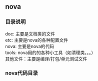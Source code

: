 nova
----
### 目录说明
doc: 主要是文档类的文件  
etc: 主要是nova的各种配置文件  
nova: 主要是nova的代码   
tools: nova用的的各种小工具（如清理类。。。）   
其他文件：主要是编译/打包/单元测试文件

### nova代码目录  
